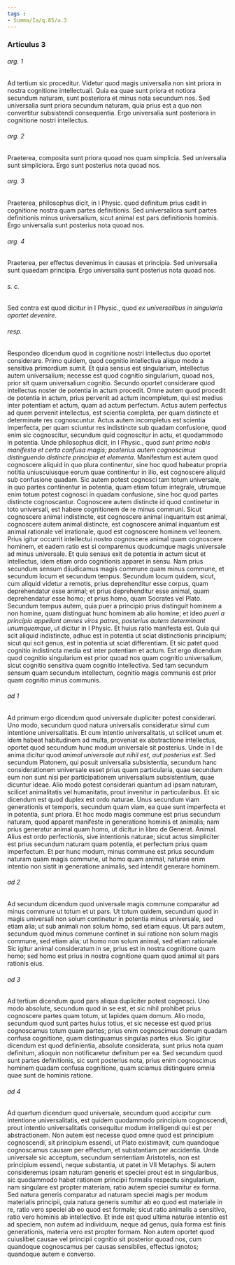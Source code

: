 ```yaml
---
tags : 
- Summa/Ia/q.85/a.3
---
```


### Articulus 3

###### arg. 1
Ad tertium sic proceditur. Videtur quod magis universalia non sint priora in nostra cognitione intellectuali. Quia ea quae sunt priora et notiora secundum naturam, sunt posteriora et minus nota secundum nos. Sed universalia sunt priora secundum naturam, quia prius est a quo non convertitur subsistendi consequentia. Ergo universalia sunt posteriora in cognitione nostri intellectus.

###### arg. 2
Praeterea, composita sunt priora quoad nos quam simplicia. Sed universalia sunt simpliciora. Ergo sunt posterius nota quoad nos.

###### arg. 3
Praeterea, philosophus dicit, in I Physic. quod definitum prius cadit in cognitione nostra quam partes definitionis. Sed universaliora sunt partes definitionis minus universalium, sicut animal est pars definitionis hominis. Ergo universalia sunt posterius nota quoad nos.

###### arg. 4
Praeterea, per effectus devenimus in causas et principia. Sed universalia sunt quaedam principia. Ergo universalia sunt posterius nota quoad nos.

###### s. c.
Sed contra est quod dicitur in I Physic., quod *ex universalibus in singularia oportet devenire*.

###### resp.
Respondeo dicendum quod in cognitione nostri intellectus duo oportet considerare. Primo quidem, quod cognitio intellectiva aliquo modo a sensitiva primordium sumit. Et quia sensus est singularium, intellectus autem universalium; necesse est quod cognitio singularium, quoad nos, prior sit quam universalium cognitio. Secundo oportet considerare quod intellectus noster de potentia in actum procedit. Omne autem quod procedit de potentia in actum, prius pervenit ad actum incompletum, qui est medius inter potentiam et actum, quam ad actum perfectum. Actus autem perfectus ad quem pervenit intellectus, est scientia completa, per quam distincte et determinate res cognoscuntur. Actus autem incompletus est scientia imperfecta, per quam sciuntur res indistincte sub quadam confusione, quod enim sic cognoscitur, secundum quid cognoscitur in actu, et quodammodo in potentia. Unde philosophus dicit, in I Physic., quod *sunt primo nobis manifesta et certa confusa magis; posterius autem cognoscimus distinguendo distincte principia et elementa*. Manifestum est autem quod cognoscere aliquid in quo plura continentur, sine hoc quod habeatur propria notitia uniuscuiusque eorum quae continentur in illo, est cognoscere aliquid sub confusione quadam. Sic autem potest cognosci tam totum universale, in quo partes continentur in potentia, quam etiam totum integrale, utrumque enim totum potest cognosci in quadam confusione, sine hoc quod partes distincte cognoscantur. Cognoscere autem distincte id quod continetur in toto universali, est habere cognitionem de re minus communi. Sicut cognoscere animal indistincte, est cognoscere animal inquantum est animal, cognoscere autem animal distincte, est cognoscere animal inquantum est animal rationale vel irrationale, quod est cognoscere hominem vel leonem. Prius igitur occurrit intellectui nostro cognoscere animal quam cognoscere hominem, et eadem ratio est si comparemus quodcumque magis universale ad minus universale. Et quia sensus exit de potentia in actum sicut et intellectus, idem etiam ordo cognitionis apparet in sensu. Nam prius secundum sensum diiudicamus magis commune quam minus commune, et secundum locum et secundum tempus. Secundum locum quidem, sicut, cum aliquid videtur a remotis, prius deprehenditur esse corpus, quam deprehendatur esse animal; et prius deprehenditur esse animal, quam deprehendatur esse homo; et prius homo, quam Socrates vel Plato. Secundum tempus autem, quia puer a principio prius distinguit hominem a non homine, quam distinguat hunc hominem ab alio homine; et ideo *pueri a principio appellant omnes viros patres, posterius autem determinant unumquemque*, ut dicitur in I Physic. Et huius ratio manifesta est. Quia qui scit aliquid indistincte, adhuc est in potentia ut sciat distinctionis principium; sicut qui scit genus, est in potentia ut sciat differentiam. Et sic patet quod cognitio indistincta media est inter potentiam et actum. Est ergo dicendum quod cognitio singularium est prior quoad nos quam cognitio universalium, sicut cognitio sensitiva quam cognitio intellectiva. Sed tam secundum sensum quam secundum intellectum, cognitio magis communis est prior quam cognitio minus communis.

###### ad 1
Ad primum ergo dicendum quod universale dupliciter potest considerari. Uno modo, secundum quod natura universalis consideratur simul cum intentione universalitatis. Et cum intentio universalitatis, ut scilicet unum et idem habeat habitudinem ad multa, proveniat ex abstractione intellectus, oportet quod secundum hunc modum universale sit posterius. Unde in I de anima dicitur quod *animal universale aut nihil est, aut posterius est*. Sed secundum Platonem, qui posuit universalia subsistentia, secundum hanc considerationem universale esset prius quam particularia, quae secundum eum non sunt nisi per participationem universalium subsistentium, quae dicuntur ideae. Alio modo potest considerari quantum ad ipsam naturam, scilicet animalitatis vel humanitatis, prout invenitur in particularibus. Et sic dicendum est quod duplex est ordo naturae. Unus secundum viam generationis et temporis, secundum quam viam, ea quae sunt imperfecta et in potentia, sunt priora. Et hoc modo magis commune est prius secundum naturam, quod apparet manifeste in generatione hominis et animalis; nam prius generatur animal quam homo, ut dicitur in libro de Generat. Animal. Alius est ordo perfectionis, sive intentionis naturae; sicut actus simpliciter est prius secundum naturam quam potentia, et perfectum prius quam imperfectum. Et per hunc modum, minus commune est prius secundum naturam quam magis commune, ut homo quam animal, naturae enim intentio non sistit in generatione animalis, sed intendit generare hominem.

###### ad 2
Ad secundum dicendum quod universale magis commune comparatur ad minus commune ut totum et ut pars. Ut totum quidem, secundum quod in magis universali non solum continetur in potentia minus universale, sed etiam alia; ut sub animali non solum homo, sed etiam equus. Ut pars autem, secundum quod minus commune continet in sui ratione non solum magis commune, sed etiam alia; ut homo non solum animal, sed etiam rationale. Sic igitur animal consideratum in se, prius est in nostra cognitione quam homo; sed homo est prius in nostra cognitione quam quod animal sit pars rationis eius.

###### ad 3
Ad tertium dicendum quod pars aliqua dupliciter potest cognosci. Uno modo absolute, secundum quod in se est, et sic nihil prohibet prius cognoscere partes quam totum, ut lapides quam domum. Alio modo, secundum quod sunt partes huius totius, et sic necesse est quod prius cognoscamus totum quam partes; prius enim cognoscimus domum quadam confusa cognitione, quam distinguamus singulas partes eius. Sic igitur dicendum est quod definientia, absolute considerata, sunt prius nota quam definitum, alioquin non notificaretur definitum per ea. Sed secundum quod sunt partes definitionis, sic sunt posterius nota, prius enim cognoscimus hominem quadam confusa cognitione, quam sciamus distinguere omnia quae sunt de hominis ratione.

###### ad 4
Ad quartum dicendum quod universale, secundum quod accipitur cum intentione universalitatis, est quidem quodammodo principium cognoscendi, prout intentio universalitatis consequitur modum intelligendi qui est per abstractionem. Non autem est necesse quod omne quod est principium cognoscendi, sit principium essendi, ut Plato existimavit, cum quandoque cognoscamus causam per effectum, et substantiam per accidentia. Unde universale sic acceptum, secundum sententiam Aristotelis, non est principium essendi, neque substantia, ut patet in VII Metaphys. Si autem consideremus ipsam naturam generis et speciei prout est in singularibus, sic quodammodo habet rationem principii formalis respectu singularium, nam singulare est propter materiam, ratio autem speciei sumitur ex forma. Sed natura generis comparatur ad naturam speciei magis per modum materialis principii, quia natura generis sumitur ab eo quod est materiale in re, ratio vero speciei ab eo quod est formale; sicut ratio animalis a sensitivo, ratio vero hominis ab intellectivo. Et inde est quod ultima naturae intentio est ad speciem, non autem ad individuum, neque ad genus, quia forma est finis generationis, materia vero est propter formam. Non autem oportet quod cuiuslibet causae vel principii cognitio sit posterior quoad nos, cum quandoque cognoscamus per causas sensibiles, effectus ignotos; quandoque autem e converso.

